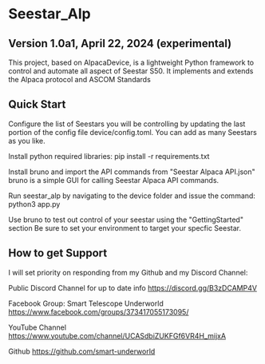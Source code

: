 # Seestar_Alp

## Version 1.0a1, April 22, 2024 (experimental)

This project, based on AlpacaDevice, is a lightweight Python framework to control and automate all aspect of Seestar S50.
It implements and extends the Alpaca protocol and ASCOM Standards

## Quick Start

Configure the list of Seestars you will be controlling by updating the last portion of the config file device/config.toml.
You can add as many Seestars as you like.

Install python required libraries:
pip install -r requirements.txt

Install bruno and import the API commands from "Seestar Alpaca API.json"
bruno is a simple GUI for calling Seestar Alpaca API commands.

Run seestar_alp by navigating to the device folder and issue the command:
python3 app.py

Use bruno to test out control of your seestar using the "GettingStarted" section
Be sure to set your environment to target your specfic Seestar.


## How to get Support

I will set priority on responding from my Github and my Discord Channel:

Public Discord Channel for up to date info
https://discord.gg/B3zDCAMP4V

Facebook Group: Smart Telescope Underworld
https://www.facebook.com/groups/373417055173095/

YouTube Channel
https://www.youtube.com/channel/UCASdbiZUKFGf6VR4H_mijxA

Github
https://github.com/smart-underworld

